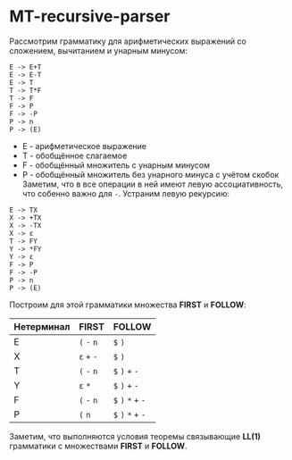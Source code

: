 # MT-recursive-parser

Рассмотрим грамматику для арифметических выражений со сложением, вычитанием и унарным минусом:
```
E -> E+T
E -> E-T
E -> T
T -> T*F
T -> F
F -> P
F -> -P
P -> n
P -> (E)
```
* E - арифметическое выражение
* Т - обобщённое слагаемое
* F - обобщённый множитель c унарным минусом
* P - обобщённый множитель без унарного минуса с учётом скобок
Заметим, что в все операции в ней имеют левую ассоциативность, что собенно важно для `-`. Устраним левую рекурсию:
```
E -> TX
X -> +TX
X -> -TX
X -> ε
T -> FY
Y -> *FY
Y -> ε
F -> P
F -> -P
P -> n
P -> (E)
```

Построим для этой грамматики множества **FIRST** и **FOLLOW**:

| Нетерминал | FIRST       | FOLLOW              |
| ---------- |------------ | ------------------- |
| E          | `(` `-` `n` | `$` `)`             |
| X          | `ε` `+` `-` | `$` `)`             |
| T          | `(` `-` `n` | `$` `)` `+` `-`     |
| Y          | `ε` `*`     | `$` `)` `+` `-`     |
| F          | `(` `-` `n` | `$` `)` `*` `+` `-` |
| P          | `(` `n`     | `$` `)` `*` `+` `-` |

Заметим, что выполняются условия теоремы связывающие **LL(1)** грамматики с множествами **FIRST** и **FOLLOW**.
